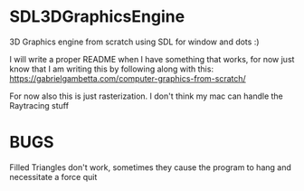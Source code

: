 # SDL3DGraphicsEngine
3D Graphics engine from scratch using SDL for window and dots :)

I will write a proper README when I have something that works, for now just know that I am writing this by following along with this: https://gabrielgambetta.com/computer-graphics-from-scratch/

For now also this is just rasterization. I don't think my mac can handle the Raytracing stuff

# BUGS

Filled Triangles don't work, sometimes they cause the program to hang and necessitate a force quit
